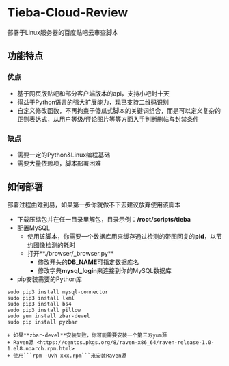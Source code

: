 # Tieba-Cloud-Review
部署于Linux服务器的百度贴吧云审查脚本
## 功能特点
### 优点
+ 基于网页版贴吧和部分客户端版本的api，支持小吧封十天
+ 得益于Python语言的强大扩展能力，现已支持二维码识别
+ 自定义修改函数，不再拘束于傻瓜式脚本的关键词组合，而是可以定义复杂的正则表达式，从用户等级/评论图片等等方面入手判断删帖与封禁条件
### 缺点
- 需要一定的Python&Linux编程基础
- 需要大量依赖项，脚本部署困难
## 如何部署
部署过程由难到易，如果第一步你就做不下去建议放弃使用该脚本
+ 下载压缩包并在任一目录里解包，目录示例：**/root/scripts/tieba**
+ 配置MySQL
    + 使用该脚本，你需要一个数据库用来缓存通过检测的带图回复的**pid**，以节约图像检测的耗时
    + 打开**./browser/_browser.py**
        - 修改开头的**DB_NAME**可指定数据库名
        - 修改字典**mysql_login**来连接到你的MySQL数据库
+ pip安装需要的Python库
```
sudo pip3 install mysql-connector
sudo pip3 install lxml
sudo pip3 install bs4
sudo pip3 install pillow
sudo yum install zbar-devel
sudo pip install pyzbar
```
    + 如果**zbar-devel**安装失败，你可能需要安装一个第三方yum源
    + Raven源 <https://centos.pkgs.org/8/raven-x86_64/raven-release-1.0-1.el8.noarch.rpm.html>
    + 使用```rpm -Uvh xxx.rpm```来安装Raven源
